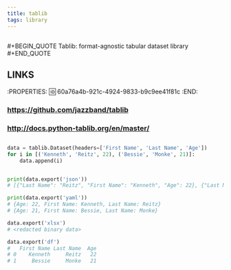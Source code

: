 ```yaml
---
title: tablib
tags: library
---
```


## 
#+BEGIN_QUOTE
Tablib: format-agnostic tabular dataset library
#+END_QUOTE
## **LINKS**
:PROPERTIES:
:id: 60a76a4b-921c-4924-9833-b9c9ee41f81c
:END:
### https://github.com/jazzband/tablib
### http://docs.python-tablib.org/en/master/
##
```python
data = tablib.Dataset(headers=['First Name', 'Last Name', 'Age'])
for i in [('Kenneth', 'Reitz', 22), ('Bessie', 'Monke', 21)]:
    data.append(i)


print(data.export('json'))
# [{"Last Name": "Reitz", "First Name": "Kenneth", "Age": 22}, {"Last Name": "Monke", "First Name": "Bessie", "Age": 21}]

print(data.export('yaml'))
# {Age: 22, First Name: Kenneth, Last Name: Reitz}
# {Age: 21, First Name: Bessie, Last Name: Monke}

data.export('xlsx')
# <redacted binary data>

data.export('df')
#   First Name Last Name  Age
# 0    Kenneth     Reitz   22
# 1     Bessie     Monke   21
```
